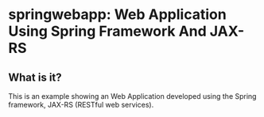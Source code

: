 springwebapp: Web Application Using Spring Framework And JAX-RS
===============================================================

What is it?
-----------

This is an example showing an Web Application developed using the Spring framework, JAX-RS (RESTful web services).


